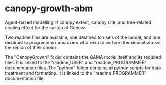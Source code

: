 # canopy-growth-abm
Agent-based modelling of canopy extent, canopy rate, and tree-related cooling effect for the canton of Geneva

Two readme files are available, one destined to users of the model, and one destined to programmers and users who wish to perform the simulations on the region of their choice.

The "CanopyGrowth" folder contains the GAMA model itself and its required files. It is linked to the "readme_USER" and "readme_PROGRAMMER" documentation files.
The "python" folder contains all python scripts for data treatment and formatting. It is linked to the "readme_PROGRAMMER" documentation file.
